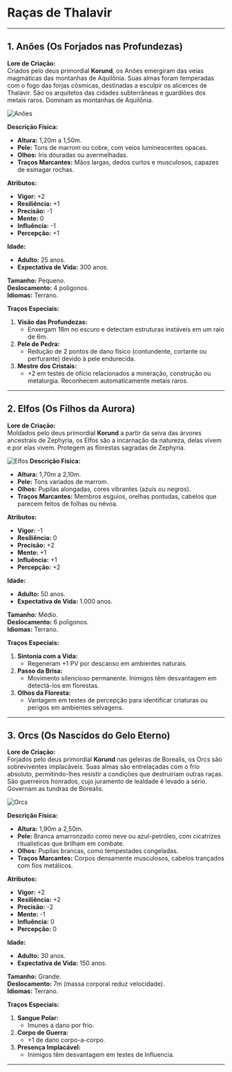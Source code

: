 # Raças de Thalavir

---

## **1. Anões (Os Forjados nas Profundezas)**

**Lore de Criação:**  
Criados pelo deus primordial **Korund**, os Anões emergiram das veias magmáticas das montanhas de Aquilônia. Suas almas foram temperadas com o fogo das forjas cósmicas, destinadas a esculpir os alicerces de Thalavir. São os arquitetos das cidades subterrâneas e guardiões dos metais raros. Dominam as montanhas de Aquilônia.

![Anões](/img/Anões.jpg)

**Descrição Física:**

- **Altura:** 1,20m a 1,50m.
- **Pele:** Tons de marrom ou cobre, com veios luminescentes opacas.
- **Olhos:** Iris douradas ou avermelhadas.
- **Traços Marcantes:** Mãos largas, dedos curtos e musculosos, capazes de esmagar rochas.

**Atributos:**

- **Vigor:** +2
- **Resiliência:** +1
- **Precisão:** -1
- **Mente:** 0
- **Influência:** -1
- **Percepção:** +1

**Idade:**

- **Adulto:** 25 anos.
- **Expectativa de Vida:** 300 anos.

**Tamanho:** Pequeno.  
**Deslocamento:** 4 poligonos.  
**Idiomas:** Terrano.  

**Traços Especiais:**  
1. **Visão das Profundezas:**  
   - Enxergam 18m no escuro e detectam estruturas instáveis em um raio de 6m.  
2. **Pele de Pedra:**  
   - Redução de 2 pontos de dano físico (contundente, cortante ou perfurante) devido à pele endurecida.  
3. **Mestre dos Cristais:**  
   - +2 em testes de ofício relacionados a mineração, construção ou metalurgia. Reconhecem automaticamente metais raros.  

---

## **2. Elfos (Os Filhos da Aurora)**

**Lore de Criação:**  
Moldados pelo deus primordial **Korund** a partir da seiva das árvores ancestrais de Zephyria, os Elfos são a incarnação da natureza, delas vivem e por elas vivem. Protegem as florestas sagradas de Zephyria.

![Elfos](/img/Elfos.jpg)
**Descrição Física:**

- **Altura:** 1,70m a 2,10m.
- **Pele:** Tons variados de marrom.
- **Olhos:** Pupilas alongadas, cores vibrantes (azuis ou negros).
- **Traços Marcantes:** Membros esguios, orelhas pontudas, cabelos que parecem feitos de folhas ou névoa.

**Atributos:**

- **Vigor:** -1
- **Resiliência:** 0
- **Precisão:** +2
- **Mente:** +1
- **Influência:** +1
- **Percepção:** +2

**Idade:**

- **Adulto:** 50 anos.
- **Expectativa de Vida:** 1.000 anos.

**Tamanho:** Médio.  
**Deslocamento:** 6 poligonos.  
**Idiomas:** Terrano.  

**Traços Especiais:**  
1. **Sintonia com a Vida:**  
   - Regeneram +1 PV por descanso em ambientes naturais.  
2. **Passo da Brisa:**  
   - Movimento silencioso permanente. Inimigos têm desvantagem em detectá-los em florestas.  
3. **Olhos da Floresta:**  
   - Vantagem em testes de percepção para identificar criaturas ou perigos em ambientes selvagens.  

---

## **3. Orcs (Os Nascidos do Gelo Eterno)**

**Lore de Criação:**  
Forjados pelo deus primordial **Korund** nas geleiras de Borealis, os Orcs são sobreviventes implacáveis. Suas almas são entrelaçadas com o frio absoluto, permitindo-lhes resistir a condições que destruiriam outras raças. São guerreiros honrados, cujo juramento de lealdade é levado a sério. Governam as tundras de Borealis.

![Orcs](/img/Orcs.jpg)

**Descrição Física:**

- **Altura:** 1,90m a 2,50m.
- **Pele:** Branca amarronzado como neve ou azul-petróleo, com cicatrizes ritualísticas que brilham em combate.
- **Olhos:** Pupilas brancas, como tempestades congeladas.
- **Traços Marcantes:** Corpos densamente musculosos, cabelos trançados com fios metálicos.

**Atributos:**

- **Vigor:** +2
- **Resiliência:** +2
- **Precisão:** -2
- **Mente:** -1
- **Influência:** 0
- **Percepção:** 0

**Idade:**

- **Adulto:** 30 anos.
- **Expectativa de Vida:** 150 anos.

**Tamanho:** Grande.  
**Deslocamento:** 7m (massa corporal reduz velocidade).  
**Idiomas:** Terrano.  

**Traços Especiais:**  
1. **Sangue Polar:**  
   - Imunes a dano por frio.
2. **Corpo de Guerra:**  
   - +1 de dano corpo-a-corpo.
3. **Presença Implacável:**  
   - Inimigos têm desvantagem em testes de Influencia.

---